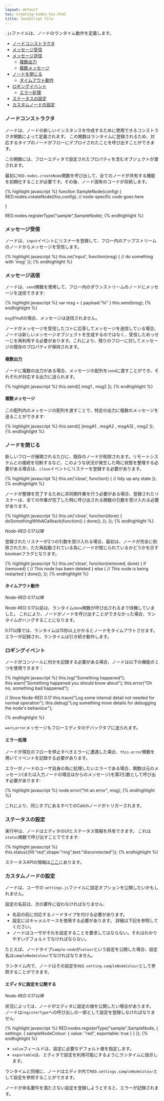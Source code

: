 ```yaml
---
layout: default
toc: creating-nodes-toc.html
title: JavaScript file
---
```


`.js`ファイルは、ノードのランタイム動作を定義します。

- [ノードコンストラクタ](#node-constructor)
- [メッセージ受信](#receiving-messages)
- [メッセージ送信](#sending-messages)
  - [複数出力](#multiple-outputs)
  - [複数メッセージ](#multiple-messages)
- [ノードを閉じる](#closing-the-node)
  - [タイムアウト動作](#timeout-behaviour)
- [ロギングイベント](#logging-events)
  - [エラー処理](#handling-errors)
- [ステータスの設定](#setting-status)
- [カスタムノードの設定](#custom-node-settings)

### ノードコンストラクタ

ノードは、ノードの新しいインスタンスを作成するために使用できるコンストラクタ関数によって定義されます。
この関数はランタイムに登録されるため、対応するタイプのノードがフローにデプロイされたことを呼び出すことができます。

この関数には、フローエディタで設定されたプロパティを含むオブジェクトが渡されます。

最初に`RED.nodes.createNode`関数を呼び出して、全てのノードが共有する機能を初期化することが必要です。その後、ノード固有のコードが存続します。

{% highlight javascript %}
function SampleNode(config) {
    RED.nodes.createNode(this,config);
    // node-specific code goes here

}

RED.nodes.registerType("sample",SampleNode);
{% endhighlight %}

### メッセージ受信

ノードは、`input`イベントにリスナーを登録して、フロー内のアップストリームのノードからメッセージを受信します。

{% highlight javascript %}
this.on('input', function(msg) {
    // do something with 'msg'
});
{% endhighlight %}

### メッセージ送信

ノードは、`send`関数を使用して、フロー内のダウンストリームのノードにメッセージを送信できます:

{% highlight javascript %}
var msg = { payload:"hi" }
this.send(msg);
{% endhighlight %}

`msg`がnullの場合、メッセージは送信されません。

ノードがメッセージを受信したコトに応答してメッセージを送信している場合、ノードは新しいメッセージオブジェクトを生成するのではなく、受信しためっせーじを再利用する必要があります。これにより、残りのフローに対してメッセージの既存のプロパティが保持されます。

#### 複数出力

ノードに複数の出力がある場合、メッセージの配列を`send`に渡すことができ、それぞれが対応する出力に送られます。

{% highlight javascript %}
this.send([ msg1 , msg2 ]);
{% endhighlight %}

#### 複数メッセージ

この配列内のメッセージの配列を渡すことで、特定の出力に複数のメッセージを送ることができます:

{% highlight javascript %}
this.send([ [msgA1 , msgA2 , msgA3] , msg2 ]);
{% endhighlight %}

### ノードを閉じる

新しいフローが展開されるたびに、既存のノードが削除されます。リモートシステムとの接続を切断するなど、このような状況が発生した時に状態を整理する必要がある場合は、`close`イベントにリスナーを登録する必要があります。

{% highlight javascript %}
this.on('close', function() {
    // tidy up any state
});
{% endhighlight %}

ノードが整理を完了するために非同期作業を行う必要がある場合、登録されたリスナーは、全ての作業が完了した時に呼び出される関数の引数を受け入れる必要があります。

{% highlight javascript %}
this.on('close', function(done) {
    doSomethingWithACallback(function() {
        done();
    });
});
{% endhighlight %}

*Node-RED 0.17以降*

登録されたリスナーが2つの引数を受け入れる場合、最初は、ノードが完全に削除されたか、ただ再起動されている為にノードが閉じられているかどうかを示すbooleanフラグとなります。

{% highlight javascript %}
this.on('close', function(removed, done) {
    if (removed) {
        // This node has been deleted
    } else {
        // This node is being restarted
    }
    done();
});
{% endhighlight %}

#### タイムアウト動作

*Node-RED 0.17以降*

Node-RED 0.17以前は、ランタイム`done`関数が呼び出されるまで待機していました。
これにより、ノードがノードを呼び出すことができなかった場合、ランタイムがハングすることになります。

0.17以降では、ランタイムは15秒以上かかるとノードをタイムアウトさせます。
エラーが記録され、ランタイムは引き続き動作します。


### ロギングイベント

ノードがコンソールに何かを記録する必要がある場合、ノードは以下の機能の１つを使用できます：

{% highlight javascript %}
this.log("Something happened");
this.warn("Something happened you should know about");
this.error("Oh no, something bad happened");

// Since Node-RED 0.17
this.trace("Log some internal detail not needed for normal operation");
this.debug("Log something more details for debugging the node's behaviour");


{% endhighlight %}


`warn`,`error`メッセージもフローエディタのデバックタブに送られます。

#### エラー処理

ノードが現在のフローを停止すべきエラーに遭遇した場合、`this.error`関数を用いてイベントを記録する必要があります。

エラーがノードのユーザ自身の為に処理したいエラーである場合、関数は元のメッセージ(または入力ノードの場合はからのメッセージ)を第2引数として呼び出す必要があります:

{% highlight javascript %}
node.error("hit an error", msg);
{% endhighlight %}

これにより、同じタブにあるすべてのCatchノードがトリガーされます。

### ステータスの設定

実行中は、ノードはエディタのUIとステータス情報を共有できます。
これは`status`関数で呼び出すことでできます:

{% highlight javascript %}
this.status({fill:"red",shape:"ring",text:"disconnected"});
{% endhighlight %}

ステータスAPIの情報は[ここ](status)にあります。

### カスタムノードの設定

ノードは、ユーザの `settings.js`ファイルに設定オプションを公開したいかもしれません。

設定の名前は、次の要件に従わなければなりません:

 - 名前の前に対応するノードタイプを付ける必要があります。
 - 設定にはキャメルケースを使用する必要があります。 詳細は下記を参照してください。
 - ノードはユーザがそれを設定することを要求してはならない。それはわかりやすいデフォルトでなければならない。

たとえば、ノードタイプ`sample-node`が`colour`という設定を公開した場合、設定名は`sampleNodeColour`でなければなりません。

ランタイム内で、ノードはその設定を`RED.setting.sampleNodeColour`として参照することができます。


#### エディタに設定を公開する

*Node-RED 0.17以降*

状況によっては、ノードがエディタに設定の値を公開したい場合があります。
ノードは`registerType`への呼び出しの一部として設定を登録しなければなりません:

{% highlight javascript %}
RED.nodes.registerType("sample",SampleNode, {
    settings: {
        sampleNodeColour: {
            value: "red",
            exportable: true
        }
    }
});
{% endhighlight %}

 - `value`フィールドは、設定に必要なデフォルト値を指定します。
 - `exportable`は、エディタで設定を利用可能にするようにランタイムに指示します。

ランタイムと同様に、ノードはエディタ内で`RED.settings.sampleNodeColour`として設定を参照することができます。

ノードが命名要件を満たさない設定を登録しようとすると、エラーが記録されます。
